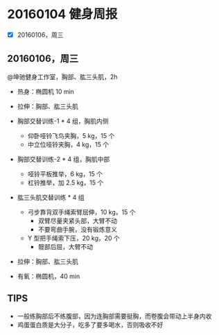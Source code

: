 # 20160104 健身周报

- [x] 20160106，周三  

## 20160106，周三

@坤驰健身工作室，胸部、肱三头肌，2h

- 热身：椭圆机 10 min
- 拉伸：胸部、肱三头肌
- 胸部交替训练-1 * 4 组，胸肌内侧
	+ 仰卧哑铃飞鸟夹胸，5 kg，15 个
	+ 中立位哑铃夹胸，4 kg，15 个
- 胸部交替训练-2 * 4 组，胸肌中部
	+ 哑铃平板推举，6 kg，15 个
	+ 杠铃推举，加 2.5 kg，15 个
- 肱三头肌交替训练 * 4 组
	+ 弓步靠背双手绳索臂屈伸，10 kg，15 个
		* 双臂尽量夹紧头部，大臂不动
		* 不要弯曲手腕，没有锻炼意义
	+ Y 型把手绳索下压，20 kg，20 个
		* 髋部后屈，大臂不动

- 拉伸：胸部、肱三头肌
- 有氧：椭圆机，40 min

## TIPS

- 一般练胸部后不练腹部，因为连胸部需要挺胸，而卷腹会带动上半身内收
- 鸡蛋蛋白质是大分子，吃多了要多喝水，否则吸收不好

